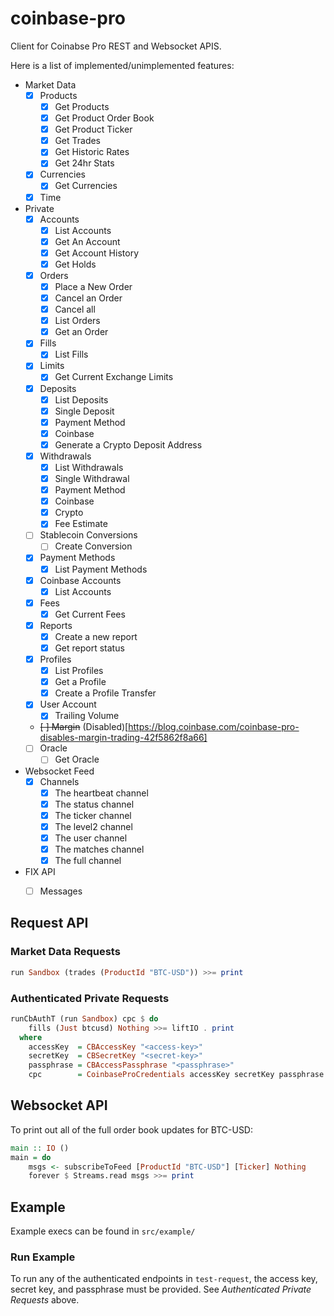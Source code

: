 # coinbase-pro

Client for Coinabse Pro REST and Websocket APIS.

Here is a list of implemented/unimplemented features:

- Market Data
    - [x] Products
        - [x] Get Products
        - [x] Get Product Order Book
        - [x] Get Product Ticker
        - [x] Get Trades
        - [x] Get Historic Rates
        - [x] Get 24hr Stats
    - [x] Currencies
        - [x] Get Currencies
    - [x] Time
- Private
    - [x] Accounts
        - [x] List Accounts
        - [x] Get An Account
        - [x] Get Account History
        - [x] Get Holds
    - [x] Orders
        - [x] Place a New Order
        - [x] Cancel an Order
        - [x] Cancel all
        - [x] List Orders
        - [x] Get an Order
    - [x] Fills
        - [x] List Fills
	- [x] Limits
		- [x] Get Current Exchange Limits
    - [x] Deposits
		- [x] List Deposits
		- [x] Single Deposit
        - [x] Payment Method
        - [x] Coinbase
		- [x] Generate a Crypto Deposit Address
    - [x] Withdrawals
		- [x] List Withdrawals
		- [x] Single Withdrawal
        - [x] Payment Method
        - [x] Coinbase
        - [x] Crypto
		- [x] Fee Estimate
    - [ ] Stablecoin Conversions
        - [ ] Create Conversion
    - [x] Payment Methods
        - [x] List Payment Methods
	- [x] Coinbase Accounts
		- [x] List Accounts
    - [x] Fees
        - [x] Get Current Fees
    - [x] Reports
        - [x] Create a new report
        - [x] Get report status
	- [x] Profiles
		- [x] List Profiles
		- [x] Get a Profile
		- [x] Create a Profile Transfer
    - [x] User Account
        - [x] Trailing Volume
	- ~~[ ] Margin~~ (Disabled)[https://blog.coinbase.com/coinbase-pro-disables-margin-trading-42f5862f8a66]
	- [ ] Oracle
		- [ ] Get Oracle
- Websocket Feed
    - [x] Channels
        - [x] The heartbeat channel
        - [x] The status channel
        - [x] The ticker channel
        - [x] The level2 channel
        - [x] The user channel
        - [x] The matches channel
        - [x] The full channel
- FIX API
    - [ ] Messages


## Request API

### Market Data Requests

```haskell
run Sandbox (trades (ProductId "BTC-USD")) >>= print
```

### Authenticated Private Requests

```haskell
runCbAuthT (run Sandbox) cpc $ do
    fills (Just btcusd) Nothing >>= liftIO . print
  where
    accessKey  = CBAccessKey "<access-key>"
    secretKey  = CBSecretKey "<secret-key>"
    passphrase = CBAccessPassphrase "<passphrase>"
    cpc        = CoinbaseProCredentials accessKey secretKey passphrase
```

## Websocket API

To print out all of the full order book updates for BTC-USD:


```haskell
main :: IO ()
main = do
    msgs <- subscribeToFeed [ProductId "BTC-USD"] [Ticker] Nothing
    forever $ Streams.read msgs >>= print
```

## Example

Example execs can be found in `src/example/`

### Run Example

To run any of the authenticated endpoints in `test-request`, the access key,
secret key, and passphrase must be provided. See _Authenticated Private Requests_ above.
